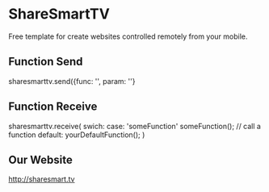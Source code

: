 # ShareSmartTV

Free template for create websites controlled remotely from your mobile.

## Function Send
sharesmarttv.send({func: '', param: ''}

## Function Receive
sharesmarttv.receive(
  swich:
    case: 'someFunction'
      someFunction(); // call a function
    default:
      yourDefaultFunction();
)

## Our Website
http://sharesmart.tv
